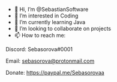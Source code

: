 - 👋 Hi, I’m @SebastianSoftware
- 👀 I’m interested in Coding
- 🌱 I’m currently learning Java
- 💞️ I’m looking to collaborate on projects
- 📫 How to reach me:

Discord: Sebasorova#0001

Email: sebasorova@protonmail.com

Donate: https://paypal.me/Sebasorovaa

<!---
SebastianSoftware/SebastianSoftware is a ✨ special ✨ repository because its `README.md` (this file) appears on your GitHub profile.
You can click the Preview link to take a look at your changes.
--->
